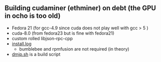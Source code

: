 ## Building cudaminer (ethminer) on debt (the GPU in ocho is too old)

- Fedora 21 (for gcc-4.9 since cuda does not play well with gcc > 5 )
- cuda-8.0 (from fedora23 but is fine with fedora21)
- custom rolled libjson-rpc-cpp
- [install.log](install.log)
  - bumblebee and rpmfusion are not required (in theory)
- [dmjp.sh](dmjp.sh) is a build script

